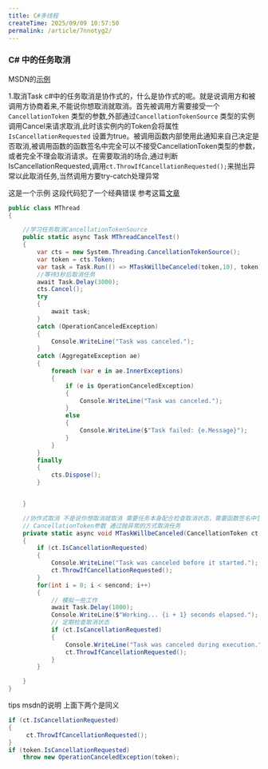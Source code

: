 ```yaml
---
title: C#多线程
createTime: 2025/09/09 10:57:50
permalink: /article/7nnotyg2/
---
```




### C# 中的任务取消
MSDN的[示例](https://learn.microsoft.com/zh-cn/dotnet/standard/parallel-programming/how-to-cancel-a-task-and-its-children)

1.取消Task
c#中的任务取消是协作式的，什么是协作式的呢。就是说调用方和被调用方协商着来,不能说你想取消就取消。首先被调用方需要接受一个
`CancellationToken` 类型的参数,外部通过`CancellationTokenSource` 类型的实例调用Cancel来请求取消,此时该实例内的Token会将属性`IsCancellationRequested` 设置为true。被调用函数内部使用此通知来自己决定是否取消,被调用函数的函数签名中完全可以不接受CancellationToken类型的参数，或者完全不理会取消请求。在需要取消的场合,通过判断IsCancellationRequested,调用`ct.ThrowIfCancellationRequested();`来抛出异常以此取消任务,当然调用方要try-catch处理异常

这是一个示例
这段代码犯了一个经典错误 参考这篇[文章](https://learn.microsoft.com/zh-cn/archive/msdn-magazine/2013/march/async-await-best-practices-in-asynchronous-programming)
```c#
public class MThread
{

    //学习任务取消CancellationTokenSource
    public static async Task MThreadCancelTest()
    {
        var cts = new System.Threading.CancellationTokenSource();
        var token = cts.Token;
        var task = Task.Run(() => MTaskWillbeCanceled(token,10), token);
        //等待3秒后取消任务
        await Task.Delay(3000);
        cts.Cancel();
        try
        {
            await task;
        }
        catch (OperationCanceledException)
        {
            Console.WriteLine("Task was canceled.");
        }
        catch (AggregateException ae)
        {
            foreach (var e in ae.InnerExceptions)
            {
                if (e is OperationCanceledException)
                {
                    Console.WriteLine("Task was canceled.");
                }
                else
                {
                    Console.WriteLine($"Task failed: {e.Message}");
                }
            }
        }
        finally
        {
            cts.Dispose();
        }


    }

    //协作式取消 不是说你想取消就取消 需要任务本身配合检查取消状态，需要函数签名中包含
    // CancellationToken参数 通过抛异常的方式取消任务
    private static async void MTaskWillbeCanceled(CancellationToken ct,int sencond)
    {
        if (ct.IsCancellationRequested)
        {
            Console.WriteLine("Task was canceled before it started.");
            ct.ThrowIfCancellationRequested();
        }
        for(int i = 0; i < sencond; i++)
        {
            // 模拟一些工作
            await Task.Delay(1000);
            Console.WriteLine($"Working... {i + 1} seconds elapsed.");
            // 定期检查取消状态
            if (ct.IsCancellationRequested)
            {
                Console.WriteLine("Task was canceled during execution.");
                ct.ThrowIfCancellationRequested();
            }
        }

    }
}
```

tips msdn的说明 上面下两个是同义
```c#
if (ct.IsCancellationRequested)
{
     ct.ThrowIfCancellationRequested();
}
if (token.IsCancellationRequested)   
    throw new OperationCanceledException(token);
```
